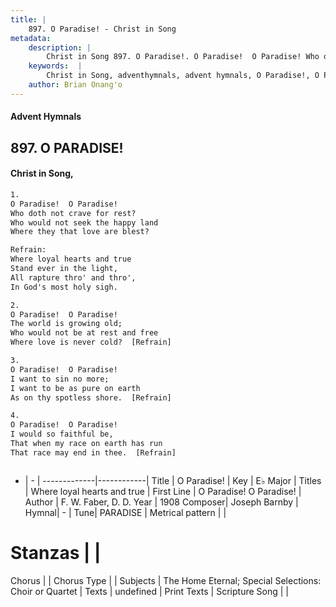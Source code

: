 ```yaml
---
title: |
    897. O Paradise! - Christ in Song
metadata:
    description: |
        Christ in Song 897. O Paradise!. O Paradise!  O Paradise! Who doth not crave for rest? Who would not seek the happy land Where they that love are blest? 
    keywords:  |
        Christ in Song, adventhymnals, advent hymnals, O Paradise!, O Paradise!  O Paradise!. Where loyal hearts and true
    author: Brian Onang'o
---
```


#### Advent Hymnals
## 897. O PARADISE!
####  Christ in Song,

```txt
1.
O Paradise!  O Paradise!
Who doth not crave for rest?
Who would not seek the happy land
Where they that love are blest?

Refrain:
Where loyal hearts and true
Stand ever in the light,
All rapture thro' and thro',
In God's most holy sigh.

2.
O Paradise!  O Paradise!
The world is growing old;
Who would not be at rest and free
Where love is never cold?  [Refrain]

3.
O Paradise!  O Paradise!
I want to sin no more;
I want to be as pure on earth
As on thy spotless shore.  [Refrain]

4.
O Paradise!  O Paradise!
I would so faithful be,
That when my race on earth has run
That race may end in thee.  [Refrain]



```

- |   -  |
-------------|------------|
Title | O Paradise! |
Key | E♭ Major |
Titles | Where loyal hearts and true |
First Line | O Paradise!  O Paradise! |
Author | F. W. Faber, D. D.
Year | 1908
Composer| Joseph Barnby |
Hymnal|  - |
Tune| PARADISE |
Metrical pattern | |
# Stanzas |  |
Chorus |  |
Chorus Type |  |
Subjects | The Home Eternal; Special Selections: Choir or Quartet |
Texts | undefined |
Print Texts | 
Scripture Song |  |
    
